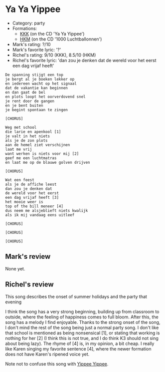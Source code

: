# Ya Ya Yippee

 * Category: party
 * Formations: 
    * [KKK](Kkk.md) (on the CD 'Ya Ya Yippee')
    * [HKM](Hkm.md) (on the CD '1000 Luchtballonnen')
 * Mark's rating: ?/10
 * Mark's  favorite lyric: '?'
 * Richel's rating: 9/10 (KKK), 8.5/10 (HKM)
 * Richel's favorite lyric: 'dan zou je denken dat de wereld voor het eerst een dag vrijaf heeft'

```
De spanning stijgt een top
je bergt al je boeken lekker op
en iedereen wacht op het signaal
dat de vakantie kan beginnen
en dan gaat de bel
en plots loopt het oorverdovend snel
je rent door de gangen
en je bent buiten
je begint spontaan te zingen

[CHORUS]

Weg met school
die larie en apenkool [1]
je valt in het niets
als je de zon plots
aan de hemel ziet verschijnen
laat me vrij
want werken is niets voor mij [2]
geef me een luchtmatras
en laat me op de blauwe golven drijven

[CHORUS]

Wat een feest
als je de affiche leest
dan zou je denken dat
de wereld voor het eerst
een dag vrijaf heeft [3]
het mooie weer is
top of the bill meneer [4]
dus neem me alsjeblieft niets kwalijk
als ik mij vandaag eens uitleef

[CHORUS]

[CHORUS]

[CHORUS]
```

## Mark's review

None yet.

## Richel's review

This song describes the onset of summer holidays and the party that
evening

I think the song has a very strong beginning, building up from classroom
to outside, where the feeling of happiness comes to full bloom. After
this, the song has a melody I find enjoyable. Thanks to the strong onset
of the song, I don't mind the rest of the song being just a normal party
song. I don't like that school is mentioned as being nonsensical [1], or
stating that working is nothing for her [2] (I think this is
not true, and I do think K3 should not sing about being lazy). The rhyme
of [4] is, in my opinion, a bit cheap. I really like Karen singing my
favorite sentence [4], where the newer formation does not have Karen's
ripened voice yet.

Note not to confuse this song with [Yippee Yippee](YippeeYippee.md).
